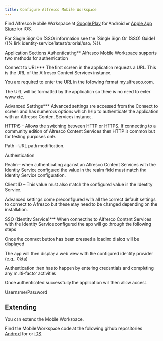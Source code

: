 ```yaml
---
title: Configure Alfresco Mobile Workspace
---
```


Find Alfresco Mobile Workspace at [Google Play]({https://play.google.com/store/apps/details?id=com.alfresco.content.app&hl=en-GB&ah=tbrTPT50zRyrvFT0xxYx0IRH6DA}) for Android or [Apple App Store]({https://apps.apple.com/gb/app/alfresco-mobile-workspace/id1514434480}) for iOS.

For Single Sign On (SSO) information see the [Single Sign On (SSO) Guide]({% link identity-service/latest/tutorial/sso/ %}).

Application Sections
Authenticating**
Alfresco Mobile Workspace supports two methods for authentication 

Connect to URL***
The first screen in the application requests a URL. This is the URL of the Alfresco Content Services instance.  

You are required to enter the URL in the following format my.alfresco.com. 

The URL will be formatted by the application so there is no need to enter www etc. 

Advanced Settings***
Advanced settings are accessed from the Connect to screen and has numerous options which help to authenticate the application with an Alfresco Content Services instance. 

HTTP/S - Allows the switching between HTTP or HTTPS. If connecting to a community edition of Alfresco Content Services then HTTP is common but for testing purposes only. 

Path – URL path modification. 

Authentication 

Realm – when authenticating against an Alfresco Content Services with the Identity Service configured the value in the realm field must match the Identity Service configuration. 

Client ID – This value must also match the configured value in the Identity Service. 

Advanced settings come preconfigured with all the correct default settings to connect to Alfresco but these may need to be changed depending on the installation. 

SSO (Identity Service)***
When connecting to Alfresco Content Services with the Identity Service configured the app will go through the following steps 

Once the connect button has been pressed a loading dialog will be displayed 

The app will then display a web view with the configured identity provider (e.g., Okta) 

Authentication then has to happen by entering credentials and completing any multi-factor activities  

Once authenticated successfully the application will then allow access 

Username/Password

## Extending

You can extend the Mobile Workspace.

Find the Mobile Workspace code at the following github repositories [Android]({https://github.com/Alfresco/alfresco-mobile-workspace-android}) for or [iOS]({https://github.com/Alfresco/alfresco-mobile-workspace-ios}).
